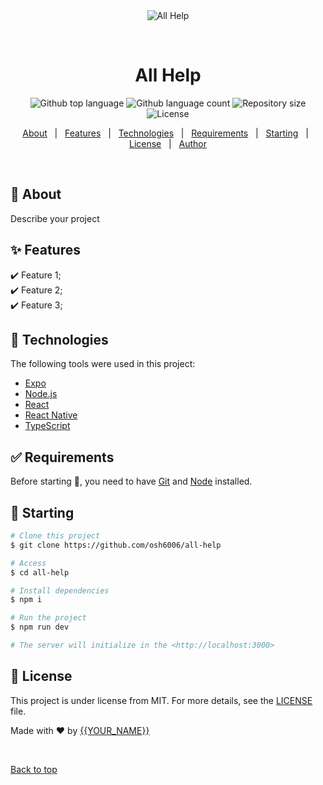<div align="center" id="top"> 
  <img src="./.github/app.gif" alt="All Help" />

&#xa0;

  <!-- <a href="https://allhelp.netlify.app">Demo</a> -->
</div>

<h1 align="center">All Help</h1>

<p align="center">
  <img alt="Github top language" src="https://img.shields.io/github/languages/top/osh6006/all-help?color=56BEB8">

  <img alt="Github language count" src="https://img.shields.io/github/languages/count/osh6006/all-help?color=orange">

  <img alt="Repository size" src="https://img.shields.io/github/repo-size/osh6006/all-help?color=red">

  <img alt="License" src="https://img.shields.io/github/license/osh6006/all-help?color=skyblue">

  <!-- <img alt="Github issues" src="https://img.shields.io/github/issues/{{YOUR_GITHUB_USERNAME}}/all-help?color=56BEB8" /> -->

  <!-- <img alt="Github forks" src="https://img.shields.io/github/forks/{{YOUR_GITHUB_USERNAME}}/all-help?color=56BEB8" /> -->

  <!-- <img alt="Github stars" src="https://img.shields.io/github/stars/{{YOUR_GITHUB_USERNAME}}/all-help?color=56BEB8" /> -->
</p>

<!-- Status -->

<!-- <h4 align="center">
	🚧  All Help 🚀 Under construction...  🚧
</h4>

<hr> -->

<p align="center">
  <a href="#dart-about">About</a> &#xa0; | &#xa0; 
  <a href="#sparkles-features">Features</a> &#xa0; | &#xa0;
  <a href="#rocket-technologies">Technologies</a> &#xa0; | &#xa0;
  <a href="#white_check_mark-requirements">Requirements</a> &#xa0; | &#xa0;
  <a href="#checkered_flag-starting">Starting</a> &#xa0; | &#xa0;
  <a href="#memo-license">License</a> &#xa0; | &#xa0;
  <a href="https://github.com/osh6006" target="_blank">Author</a>
</p>

<br>

## :dart: About

Describe your project

## :sparkles: Features

:heavy_check_mark: Feature 1;\
:heavy_check_mark: Feature 2;\
:heavy_check_mark: Feature 3;

## :rocket: Technologies

The following tools were used in this project:

- [Expo](https://expo.io/)
- [Node.js](https://nodejs.org/en/)
- [React](https://pt-br.reactjs.org/)
- [React Native](https://reactnative.dev/)
- [TypeScript](https://www.typescriptlang.org/)

## :white_check_mark: Requirements

Before starting :checkered_flag:, you need to have [Git](https://git-scm.com) and [Node](https://nodejs.org/en/) installed.

## :checkered_flag: Starting

```bash
# Clone this project
$ git clone https://github.com/osh6006/all-help

# Access
$ cd all-help

# Install dependencies
$ npm i

# Run the project
$ npm run dev

# The server will initialize in the <http://localhost:3000>
```

## :memo: License

This project is under license from MIT. For more details, see the [LICENSE](LICENSE.md) file.

Made with :heart: by <a href="https://github.com/osh6006" target="_blank">{{YOUR_NAME}}</a>

&#xa0;

<a href="#top">Back to top</a>
